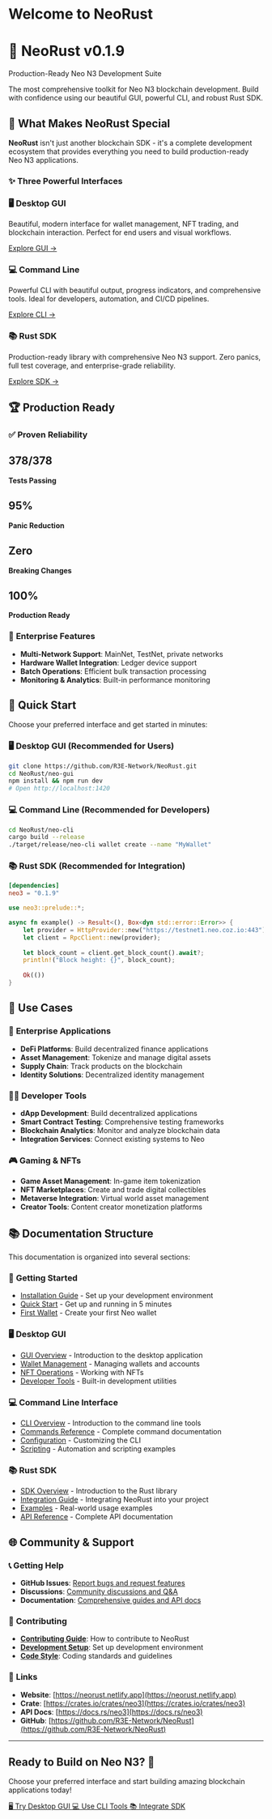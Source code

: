 # Welcome to NeoRust

<div className="hero hero--primary">
  <div className="container">
    <h1 className="hero__title">🚀 NeoRust v0.1.9</h1>
    <p className="hero__subtitle">
      Production-Ready Neo N3 Development Suite
    </p>
    <p>
      The most comprehensive toolkit for Neo N3 blockchain development. 
      Build with confidence using our beautiful GUI, powerful CLI, and robust Rust SDK.
    </p>
  </div>
</div>

## 🌟 What Makes NeoRust Special

**NeoRust** isn't just another blockchain SDK - it's a complete development ecosystem that provides everything you need to build production-ready Neo N3 applications.

### ✨ **Three Powerful Interfaces**

<div className="row">
  <div className="col col--4">
    <div className="card">
      <div className="card__header">
        <h3>🖥️ Desktop GUI</h3>
      </div>
      <div className="card__body">
        <p>
          Beautiful, modern interface for wallet management, NFT trading, 
          and blockchain interaction. Perfect for end users and visual workflows.
        </p>
      </div>
      <div className="card__footer">
        <a href="/gui" className="button button--primary">Explore GUI →</a>
      </div>
    </div>
  </div>
  
  <div className="col col--4">
    <div className="card">
      <div className="card__header">
        <h3>💻 Command Line</h3>
      </div>
      <div className="card__body">
        <p>
          Powerful CLI with beautiful output, progress indicators, and comprehensive 
          tools. Ideal for developers, automation, and CI/CD pipelines.
        </p>
      </div>
      <div className="card__footer">
        <a href="/cli" className="button button--primary">Explore CLI →</a>
      </div>
    </div>
  </div>
  
  <div className="col col--4">
    <div className="card">
      <div className="card__header">
        <h3>📚 Rust SDK</h3>
      </div>
      <div className="card__body">
        <p>
          Production-ready library with comprehensive Neo N3 support. 
          Zero panics, full test coverage, and enterprise-grade reliability.
        </p>
      </div>
      <div className="card__footer">
        <a href="/sdk" className="button button--primary">Explore SDK →</a>
      </div>
    </div>
  </div>
</div>

## 🏆 Production Ready

### ✅ **Proven Reliability**

<div className="row">
  <div className="col col--3">
    <div className="text--center">
      <h2 className="gradient-text">378/378</h2>
      <p><strong>Tests Passing</strong></p>
    </div>
  </div>
  <div className="col col--3">
    <div className="text--center">
      <h2 className="gradient-text">95%</h2>
      <p><strong>Panic Reduction</strong></p>
    </div>
  </div>
  <div className="col col--3">
    <div className="text--center">
      <h2 className="gradient-text">Zero</h2>
      <p><strong>Breaking Changes</strong></p>
    </div>
  </div>
  <div className="col col--3">
    <div className="text--center">
      <h2 className="gradient-text">100%</h2>
      <p><strong>Production Ready</strong></p>
    </div>
  </div>
</div>

### 🔧 **Enterprise Features**
- **Multi-Network Support**: MainNet, TestNet, private networks
- **Hardware Wallet Integration**: Ledger device support
- **Batch Operations**: Efficient bulk transaction processing
- **Monitoring & Analytics**: Built-in performance monitoring

## 🚀 Quick Start

Choose your preferred interface and get started in minutes:

### 🖥️ **Desktop GUI** (Recommended for Users)

```bash
git clone https://github.com/R3E-Network/NeoRust.git
cd NeoRust/neo-gui
npm install && npm run dev
# Open http://localhost:1420
```

### 💻 **Command Line** (Recommended for Developers)

```bash
cd NeoRust/neo-cli
cargo build --release
./target/release/neo-cli wallet create --name "MyWallet"
```

### 📚 **Rust SDK** (Recommended for Integration)

```toml
[dependencies]
neo3 = "0.1.9"
```

```rust
use neo3::prelude::*;

async fn example() -> Result<(), Box<dyn std::error::Error>> {
    let provider = HttpProvider::new("https://testnet1.neo.coz.io:443")?;
    let client = RpcClient::new(provider);
    
    let block_count = client.get_block_count().await?;
    println!("Block height: {}", block_count);
    
    Ok(())
}
```

## 🎯 Use Cases

### 🏢 **Enterprise Applications**
- **DeFi Platforms**: Build decentralized finance applications
- **Asset Management**: Tokenize and manage digital assets
- **Supply Chain**: Track products on the blockchain
- **Identity Solutions**: Decentralized identity management

### 👨‍💻 **Developer Tools**
- **dApp Development**: Build decentralized applications
- **Smart Contract Testing**: Comprehensive testing frameworks
- **Blockchain Analytics**: Monitor and analyze blockchain data
- **Integration Services**: Connect existing systems to Neo

### 🎮 **Gaming & NFTs**
- **Game Asset Management**: In-game item tokenization
- **NFT Marketplaces**: Create and trade digital collectibles
- **Metaverse Integration**: Virtual world asset management
- **Creator Tools**: Content creator monetization platforms

## 📚 Documentation Structure

This documentation is organized into several sections:

### 📖 **Getting Started**
- [Installation Guide](./getting-started/installation) - Set up your development environment
- [Quick Start](./getting-started/quick-start) - Get up and running in 5 minutes
- [First Wallet](./getting-started/first-wallet) - Create your first Neo wallet

### 🖥️ **Desktop GUI**
- [GUI Overview](./gui/overview) - Introduction to the desktop application
- [Wallet Management](./gui/wallet-management) - Managing wallets and accounts
- [NFT Operations](./gui/nft-operations) - Working with NFTs
- [Developer Tools](./gui/developer-tools) - Built-in development utilities

### 💻 **Command Line Interface**
- [CLI Overview](./cli/overview) - Introduction to the command line tools
- [Commands Reference](./cli/commands) - Complete command documentation
- [Configuration](./cli/configuration) - Customizing the CLI
- [Scripting](./cli/scripting) - Automation and scripting examples

### 📚 **Rust SDK**
- [SDK Overview](./sdk/overview) - Introduction to the Rust library
- [Integration Guide](./sdk/integration) - Integrating NeoRust into your project
- [Examples](./sdk/examples) - Real-world usage examples
- [API Reference](./sdk/api-reference) - Complete API documentation

## 🌐 Community & Support

### 📞 **Getting Help**
- **GitHub Issues**: [Report bugs and request features](https://github.com/R3E-Network/NeoRust/issues)
- **Discussions**: [Community discussions and Q&A](https://github.com/R3E-Network/NeoRust/discussions)
- **Documentation**: [Comprehensive guides and API docs](https://neorust.netlify.app)

### 🤝 **Contributing**
- **[Contributing Guide](./advanced/contributing)**: How to contribute to NeoRust
- **[Development Setup](./advanced/architecture)**: Set up development environment
- **[Code Style](./advanced/performance)**: Coding standards and guidelines

### 🔗 **Links**
- **Website**: [https://neorust.netlify.app](https://neorust.netlify.app)
- **Crate**: [https://crates.io/crates/neo3](https://crates.io/crates/neo3)
- **API Docs**: [https://docs.rs/neo3](https://docs.rs/neo3)
- **GitHub**: [https://github.com/R3E-Network/NeoRust](https://github.com/R3E-Network/NeoRust)

---

<div className="text--center">
  <h2>Ready to Build on Neo N3? 🚀</h2>
  <p>Choose your preferred interface and start building amazing blockchain applications today!</p>
  
  <div className="margin-top--lg">
    <a href="/gui" className="button button--primary button--lg margin--sm">
      🖥️ Try Desktop GUI
    </a>
    <a href="/cli" className="button button--secondary button--lg margin--sm">
      💻 Use CLI Tools
    </a>
    <a href="/sdk" className="button button--outline button--lg margin--sm">
      📚 Integrate SDK
    </a>
  </div>
</div> 